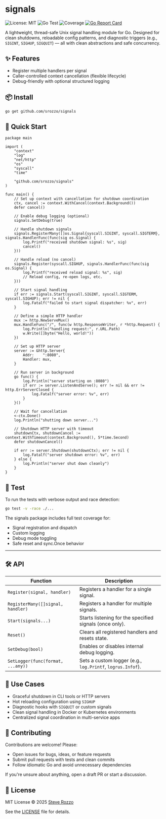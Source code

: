 # signals

![License: MIT](https://img.shields.io/badge/License-MIT-yellow.svg)
![Go Test](https://github.com/srozzo/signals/actions/workflows/test.yml/badge.svg)
![Coverage](https://img.shields.io/badge/coverage-92.1%25-brightgreen)
[![Go Report Card](https://img.shields.io/badge/go%20report-A%2B-brightgreen?logo=go)](https://goreportcard.com/report/github.com/srozzo/signals)



A lightweight, thread-safe Unix signal handling module for Go. Designed for clean shutdowns, reloadable config patterns, and diagnostic triggers (e.g., `SIGINT`, `SIGHUP`, `SIGQUIT`) — all with clean abstractions and safe concurrency.

## ✨ Features

- Register multiple handlers per signal
- Caller-controlled context cancellation (flexible lifecycle)
- Debug-friendly with optional structured logging

## 📦 Install

```bash
go get github.com/srozzo/signals
```

## 🚀 Quick Start
```golang 
package main

import (
	"context"
	"log"
	"net/http"
	"os"
	"syscall"
	"time"

	"github.com/srozzo/signals"
)

func main() {
	// Set up context with cancellation for shutdown coordination
	ctx, cancel := context.WithCancel(context.Background())
	defer cancel()

	// Enable debug logging (optional)
	signals.SetDebug(true)

	// Handle shutdown signals
	signals.RegisterMany([]os.Signal{syscall.SIGINT, syscall.SIGTERM}, signals.HandlerFunc(func(sig os.Signal) {
		log.Printf("received shutdown signal: %s", sig)
		cancel()
	}))

	// Handle reload (no cancel)
	signals.Register(syscall.SIGHUP, signals.HandlerFunc(func(sig os.Signal) {
		log.Printf("received reload signal: %s", sig)
		// Reload config, re-open logs, etc.
	}))

	// Start signal handling
	if err := signals.Start(syscall.SIGINT, syscall.SIGTERM, syscall.SIGHUP); err != nil {
		log.Fatalf("failed to start signal dispatcher: %v", err)
	}

	// Define a simple HTTP handler
	mux := http.NewServeMux()
	mux.HandleFunc("/", func(w http.ResponseWriter, r *http.Request) {
		log.Println("handling request:", r.URL.Path)
		w.Write([]byte("Hello, world!"))
	})

	// Set up HTTP server
	server := &http.Server{
		Addr:    ":8080",
		Handler: mux,
	}

	// Run server in background
	go func() {
		log.Println("server starting on :8080")
		if err := server.ListenAndServe(); err != nil && err != http.ErrServerClosed {
			log.Fatalf("server error: %v", err)
		}
	}()

	// Wait for cancellation
	<-ctx.Done()
	log.Println("shutting down server...")

	// Shutdown HTTP server with timeout
	shutdownCtx, shutdownCancel := context.WithTimeout(context.Background(), 5*time.Second)
	defer shutdownCancel()

	if err := server.Shutdown(shutdownCtx); err != nil {
		log.Fatalf("server shutdown error: %v", err)
	} else {
		log.Println("server shut down cleanly")
	}
}
```

## 🧪 Test

To run the tests with verbose output and race detection:

```bash
go test -v -race ./...
```
The signals package includes full test coverage for:
* Signal registration and dispatch
* Custom logging
* Debug mode toggling 
* Safe reset and sync.Once behavior

---

## 🛠️ API

| Function                          | Description                                                  |
|----------------------------------|--------------------------------------------------------------|
| `Register(signal, handler)`      | Registers a handler for a single signal.                    |
| `RegisterMany([]signal, handler)`| Registers a handler for multiple signals.                   |
| `Start(signals...)`              | Starts listening for the specified signals (once only).     |
| `Reset()`                        | Clears all registered handlers and resets state.            |
| `SetDebug(bool)`                 | Enables or disables internal debug logging.                 |
| `SetLogger(func(format, ...any))`| Sets a custom logger (e.g., `log.Printf`, `logrus.Infof`).  |

## 📘 Use Cases

- Graceful shutdown in CLI tools or HTTP servers
- Hot reloading configuration using `SIGHUP`
- Diagnostic hooks with `SIGQUIT` or custom signals
- Clean signal handling in Docker or Kubernetes environments
- Centralized signal coordination in multi-service apps

## 🧱 Contributing

Contributions are welcome! Please:

- Open issues for bugs, ideas, or feature requests
- Submit pull requests with tests and clean commits
- Follow idiomatic Go and avoid unnecessary dependencies

If you're unsure about anything, open a draft PR or start a discussion.

## 📄 License

MIT License © 2025 [Steve Rozzo](https://github.com/srozzo)

See the [LICENSE](LICENSE) file for details.